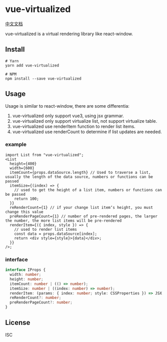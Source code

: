 # vue-virtualized
[中文文档](https://github.com/junqiuzhang/vue-virtualized/blob/master/README_zh-CN.md)

vue-virtualized is a virtual rendering library like react-window.

## Install

```
# Yarn
yarn add vue-virtualized

# NPM
npm install --save vue-virtualized
```

## Usage

Usage is similar to react-window, there are some differentia:

1. vue-virtualized only support vue3, using jsx grammar.
2. vue-virtualized only support virtualize list, not support virtualize table.
3. vue-virtualized use renderItem function to render list items.
4. vue-virtualized use renderCount to determine if list updates are needed.

### example

```tsx
import List from "vue-virtualized";
<List
  height={400}
  width={600}
  itemCount={props.dataSource.length} // Used to traverse a list, usually the length of the data source, numbers or functions can be passed
  itemSize={(index) => {
    // used to get the height of a list item, numbers or functions can be passed
    return 100;
  }}
  reRenderCount={1} // if your change list item‘s height, you must change this value
  preRenderPageCount={1} // number of pre-rendered pages, the larger the number, the more list items will be pre-rendered
  renderItem={({ index, style }) => {
    // used to render list items
    const data = props.dataSource[index];
    return <div style={style}>{data}</div>;
  }}
/>;
```

### interface

```ts
interface IProps {
  width: number;
  height: number;
  itemCount: number | (() => number);
  itemSize: number | ((index: number) => number);
  renderItem: (params: { index: number; style: CSSProperties }) => JSX.Element;
  reRenderCount?: number;
  preRenderPageCount?: number;
}
```

## License

ISC
